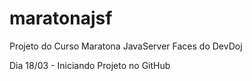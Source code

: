 # maratonajsf
Projeto do Curso Maratona JavaServer Faces do DevDoj

Dia 18/03 - Iniciando Projeto no GitHub
